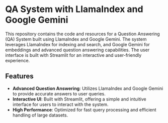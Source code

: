 # QA System with LlamaIndex and Google Gemini

This repository contains the code and resources for a Question Answering (QA) System built using LlamaIndex and Google Gemini. The system leverages LlamaIndex for indexing and search, and Google Gemini for embeddings and advanced question answering capabilities. The user interface is built with Streamlit for an interactive and user-friendly experience.

## Features

- **Advanced Question Answering**: Utilizes LlamaIndex and Google Gemini to provide accurate answers to user queries.
- **Interactive UI**: Built with Streamlit, offering a simple and intuitive interface for users to interact with the system.
- **High Performance**: Optimized for fast query processing and efficient handling of large datasets.
